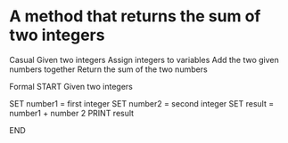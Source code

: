 # A method that returns the sum of two integers #

Casual
  Given two integers
  Assign integers to variables 
  Add the two given numbers together
  Return the sum of the two numbers 

Formal
  START
  Given two integers
  
  SET number1 = first integer
  SET number2 = second integer
  SET result = number1 + number 2 
  PRINT result 

  END

